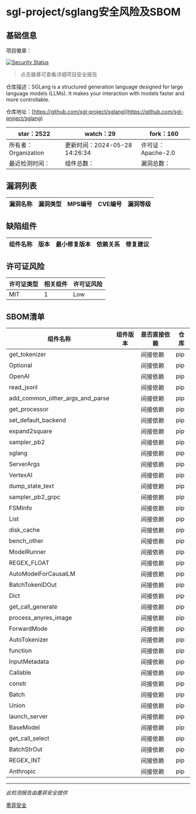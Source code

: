 # sgl-project/sglang安全风险及SBOM

## 基础信息

项目徽章：

[![Security Status](https://www.murphysec.com/platform3/v31/badge/1795526750803832832.svg)](https://www.murphysec.com/console/report/1748415842660937728/1795526750803832832)

> 点击徽章可查看详细项目安全报告

仓库描述：SGLang is a structured generation language designed for large language models (LLMs). It makes your interaction with models faster and more controllable.

仓库地址：[https://github.com/sgl-project/sglang](https://github.com/sgl-project/sglang)

| star：2522 | watch：29 | fork：160 |
| ----------- | -------------- | ------------ |
| 所有者：Organization | 更新时间：2024-05-28 14:26:34 | 许可证：Apache-2.0 |
| 最近检测时间： | 组件总数： | 漏洞总数： |




## 漏洞列表

| 漏洞名称 | 漏洞类型 | MPS编号 | CVE编号 | 漏洞等级 |
| ------- | ------ | ------- | ------ | ----- |





## 缺陷组件

| 组件名称 | 版本 | 最小修复版本 | 依赖关系 | 修复建议 |
| -------- | ---- | ------------ | -------- | -------- |





## 许可证风险

| 许可证类型 | 相关组件 | 许可证风险 |
| ---------- | -------- | ---------- |
|MIT|1|Low|




## SBOM清单

| 组件名称 | 组件版本 | 是否直接依赖 | 仓库 |
| -------- | -------- | ------------ | ---- |
|get_tokenizer||间接依赖|pip|
|Optional||间接依赖|pip|
|OpenAI||间接依赖|pip|
|read_jsonl||间接依赖|pip|
|add_common_other_args_and_parse||间接依赖|pip|
|get_processor||间接依赖|pip|
|set_default_backend||间接依赖|pip|
|expand2square||间接依赖|pip|
|sampler_pb2||间接依赖|pip|
|sglang||间接依赖|pip|
|ServerArgs||间接依赖|pip|
|VertexAI||间接依赖|pip|
|dump_state_text||间接依赖|pip|
|sampler_pb2_grpc||间接依赖|pip|
|FSMInfo||间接依赖|pip|
|List||间接依赖|pip|
|disk_cache||间接依赖|pip|
|bench_other||间接依赖|pip|
|ModelRunner||间接依赖|pip|
|REGEX_FLOAT||间接依赖|pip|
|AutoModelForCausalLM||间接依赖|pip|
|BatchTokenIDOut||间接依赖|pip|
|Dict||间接依赖|pip|
|get_call_generate||间接依赖|pip|
|process_anyres_image||间接依赖|pip|
|ForwardMode||间接依赖|pip|
|AutoTokenizer||间接依赖|pip|
|function||间接依赖|pip|
|InputMetadata||间接依赖|pip|
|Callable||间接依赖|pip|
|constr||间接依赖|pip|
|Batch||间接依赖|pip|
|Union||间接依赖|pip|
|launch_server||间接依赖|pip|
|BaseModel||间接依赖|pip|
|get_call_select||间接依赖|pip|
|BatchStrOut||间接依赖|pip|
|REGEX_INT||间接依赖|pip|
|Anthropic||间接依赖|pip|


------

*此检测报告由墨菲安全提供*

[墨菲安全](www.murphysec.com)